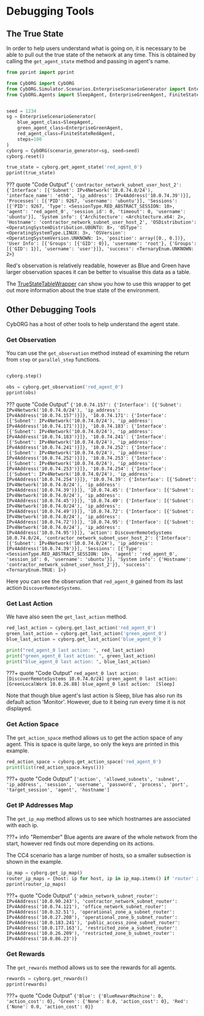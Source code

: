 # Debugging Tools

## The True State

In order to help users understand what is going on, it is necessary to be able to pull out the true state of the network at any time. This is obtained by calling the `get_agent_state` method and passing in agent's name. 

```python title="debugging_tools_example.py" linenums="1"
from pprint import pprint

from CybORG import CybORG
from CybORG.Simulator.Scenarios.EnterpriseScenarioGenerator import EnterpriseScenarioGenerator
from CybORG.Agents import SleepAgent, EnterpriseGreenAgent, FiniteStateRedAgent


seed = 1234
sg = EnterpriseScenarioGenerator(
    blue_agent_class=SleepAgent,
    green_agent_class=EnterpriseGreenAgent,
    red_agent_class=FiniteStateRedAgent,
    steps=100
)
cyborg = CybORG(scenario_generator=sg, seed=seed)
cyborg.reset()

true_state = cyborg.get_agent_state('red_agent_0')
pprint(true_state)
```

??? quote "Code Output"
    ```
    {'contractor_network_subnet_user_host_2': {'Interface': [{'Subnet': IPv4Network('10.0.74.0/24'),
                                                            'interface_name': 'eth0',
                                                            'ip_address': IPv4Address('10.0.74.39')}],
                                            'Processes': [{'PID': 9267,
                                                            'username': 'ubuntu'}],
                                            'Sessions': [{'PID': 9267,
                                                            'Type': <SessionType.RED_ABSTRACT_SESSION: 10>,
                                                            'agent': 'red_agent_0',
                                                            'session_id': 0,
                                                            'timeout': 0,
                                                            'username': 'ubuntu'}],
                                            'System info': {'Architecture': <Architecture.x64: 2>,
                                                            'Hostname': 'contractor_network_subnet_user_host_2',
                                                            'OSDistribution': <OperatingSystemDistribution.UBUNTU: 8>,
                                                            'OSType': <OperatingSystemType.LINUX: 3>,
                                                            'OSVersion': <OperatingSystemVersion.UNKNOWN: 1>,
                                                            'position': array([0., 0.])},
                                            'User Info': [{'Groups': [{'GID': 0}],
                                                            'username': 'root'},
                                                            {'Groups': [{'GID': 1}],
                                                            'username': 'user'}]},
    'success': <TernaryEnum.UNKNOWN: 2>}
    ```

Red's observation is relatively readable, however as Blue and Green have larger observation spaces it can be better to visualise this data as a table.

The [TrueStateTableWrapper](3_Wrappers.md#truestatetablewrapper) can show you how to use this wrapper to get out more information about the true state of the environment.

## Other Debugging Tools

CybORG has a host of other tools to help understand the agent state. 

### Get Observation

You can use the `get_observation` method instead of examining the return from `step` or `parallel_step` functions.

```python title="debugging_tools_example.py" linenums="21"

cyborg.step()

obs = cyborg.get_observation('red_agent_0')
pprint(obs)
```


??? quote "Code Output"
    ```
    {'10.0.74.157': {'Interface': [{'Subnet': IPv4Network('10.0.74.0/24'),
                                    'ip_address': IPv4Address('10.0.74.157')}]},
    '10.0.74.171': {'Interface': [{'Subnet': IPv4Network('10.0.74.0/24'),
                                    'ip_address': IPv4Address('10.0.74.171')}]},
    '10.0.74.183': {'Interface': [{'Subnet': IPv4Network('10.0.74.0/24'),
                                    'ip_address': IPv4Address('10.0.74.183')}]},
    '10.0.74.241': {'Interface': [{'Subnet': IPv4Network('10.0.74.0/24'),
                                    'ip_address': IPv4Address('10.0.74.241')}]},
    '10.0.74.252': {'Interface': [{'Subnet': IPv4Network('10.0.74.0/24'),
                                    'ip_address': IPv4Address('10.0.74.252')}]},
    '10.0.74.253': {'Interface': [{'Subnet': IPv4Network('10.0.74.0/24'),
                                    'ip_address': IPv4Address('10.0.74.253')}]},
    '10.0.74.254': {'Interface': [{'Subnet': IPv4Network('10.0.74.0/24'),
                                    'ip_address': IPv4Address('10.0.74.254')}]},
    '10.0.74.39': {'Interface': [{'Subnet': IPv4Network('10.0.74.0/24'),
                                'ip_address': IPv4Address('10.0.74.39')}]},
    '10.0.74.45': {'Interface': [{'Subnet': IPv4Network('10.0.74.0/24'),
                                'ip_address': IPv4Address('10.0.74.45')}]},
    '10.0.74.49': {'Interface': [{'Subnet': IPv4Network('10.0.74.0/24'),
                                'ip_address': IPv4Address('10.0.74.49')}]},
    '10.0.74.72': {'Interface': [{'Subnet': IPv4Network('10.0.74.0/24'),
                                'ip_address': IPv4Address('10.0.74.72')}]},
    '10.0.74.95': {'Interface': [{'Subnet': IPv4Network('10.0.74.0/24'),
                                'ip_address': IPv4Address('10.0.74.95')}]},
    'action': DiscoverRemoteSystems 10.0.74.0/24,
    'contractor_network_subnet_user_host_2': {'Interface': [{'Subnet': IPv4Network('10.0.74.0/24'),
                                                            'ip_address': IPv4Address('10.0.74.39')}],
                                            'Sessions': [{'Type': <SessionType.RED_ABSTRACT_SESSION: 10>,
                                                            'agent': 'red_agent_0',
                                                            'session_id': 0,
                                                            'username': 'ubuntu'}],
                                            'System info': {'Hostname': 'contractor_network_subnet_user_host_2'}},
    'success': <TernaryEnum.TRUE: 1>}
    ```

Here you can see the observation that `red_agent_0` gained from its last action `DiscoverRemoteSystems`.

### Get Last Action

We have also seen the `get_last_action` method.

```python title="debugging_tools_example.py" linenums="26"
red_last_action = cyborg.get_last_action('red_agent_0')
green_last_action = cyborg.get_last_action('green_agent_0')
blue_last_action = cyborg.get_last_action('blue_agent_0')

print("red_agent_0 last action: ", red_last_action)
print("green_agent_0 last action: ", green_last_action)
print("blue_agent_0 last action: ", blue_last_action)
```

???+ quote "Code Output"
    ```
    red_agent_0 last action:  [DiscoverRemoteSystems 10.0.74.0/24]
    green_agent_0 last action:  [GreenLocalWork 10.0.26.88]
    blue_agent_0 last action:  [Sleep]
    ```

Note that though blue agent's last action is Sleep, blue has also run its default action 'Monitor'. However, due to it being run every time it is not displayed.

### Get Action Space

The `get_action_space` method allows us to get the action space of any agent. This is space is quite large, so only the keys are printed in this example.

```python title="debugging_tools_example.py" linenums="34"
red_action_space = cyborg.get_action_space('red_agent_0')
print(list(red_action_space.keys()))
```

???+ quote "Code Output"
    ```
    ['action', 'allowed_subnets', 'subnet', 'ip_address', 'session', 'username', 'password', 'process', 'port', 'target_session', 'agent', 'hostname']
    ```

### Get IP Addresses Map

The `get_ip_map` method allows us to see which hostnames are associated with each ip. 

???+ info "Remember"
    Blue agents are aware of the whole network from the start, however red finds out more depending on its actions.

The CC4 scenario has a large number of hosts, so a smaller subsection is shown in the example.

```python title="debugging_tools_example.py" linenums="37"
ip_map = cyborg.get_ip_map()
router_ip_maps = {host: ip for host, ip in ip_map.items() if 'router' in host}
pprint(router_ip_maps)
```

???+ quote "Code Output"
    ```
    {'admin_network_subnet_router': IPv4Address('10.0.90.243'),
    'contractor_network_subnet_router': IPv4Address('10.0.74.121'),
    'office_network_subnet_router': IPv4Address('10.0.32.51'),
    'operational_zone_a_subnet_router': IPv4Address('10.0.27.208'),
    'operational_zone_b_subnet_router': IPv4Address('10.0.183.241'),
    'public_access_zone_subnet_router': IPv4Address('10.0.177.163'),
    'restricted_zone_a_subnet_router': IPv4Address('10.0.26.209'),
    'restricted_zone_b_subnet_router': IPv4Address('10.0.86.23')}
    ```

### Get Rewards

The `get_rewards` method allows us to see the rewards for all agents.

```python title="debugging_tools_example.py" linenums="41"
rewards = cyborg.get_rewards()
pprint(rewards)
```
???+ quote "Code Output"
    ```
    {'Blue': {'BlueRewardMachine': 0, 'action_cost': 0},
    'Green': {'None': 0.0, 'action_cost': 0},
    'Red': {'None': 0.0, 'action_cost': 0}}
    ```

